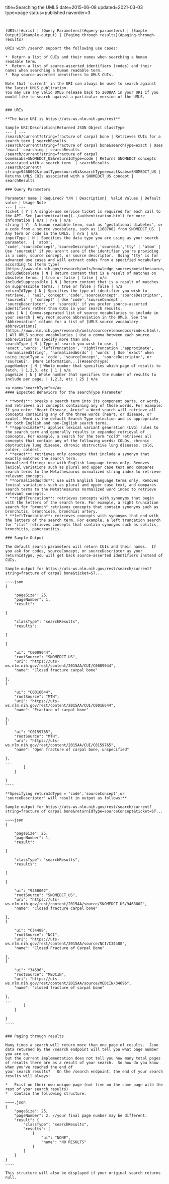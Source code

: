 title=Searching the UMLS
date=2015-06-08
updated=2021-03-03
type=page
status=published
navorder=3
~~~~~~


[URIs](#uris) | [Query Parameters](#query-parameters) | [Sample Output](#sample-output) | [Paging through results](#paging-through-results)

URIs with /search support the following use cases:

*  Return a list of CUIs and their names when searching a human readable term.
*  Return a list of source-asserted identifiers (codes) and their names when searching a human readable term.
*  Map source-asserted identifiers to UMLS CUIs.

Note that 'current' in the URI can always be used to search against the latest UMLS publication.
You may use any valid UMLS release back to 2008AA in your URI if you would like to search against a particular version of the UMLS.


### URIs

**The base URI is https://uts-ws.nlm.nih.gov/rest**

Sample URI|Description|Returned JSON Object classType
--- | ---
/search/current?string=fracture of carpal bone | Retrieves CUIs for a search term | searchResults
/search/current?string=fracture of carpal bone&searchType=exact | Uses 'exact' searching | searchResults
/search/current?string=fracture of carpal bone&sabs=SNOMEDCT_US&returnIdType=code | Returns SNOMEDCT concepts associated with a search term  | searchResults
/search/current?string=9468002&inputType=sourceUi&searchType=exact&sabs=SNOMEDCT_US | Returns UMLS CUIs associated with a SNOMEDCT_US concept | searchResults

### Query Parameters

Parameter name | Required? Y/N | Description|  Valid Values | Default value | Usage Note
--- | ---
ticket | Y | A single-use service ticket is required for each call to the API. See [authentication](../authentication.html) for more information | n/a | n/a | n/a
string | Y|  A human readable term, such as 'gestational diabetes', or a code from a source vocabulary, such as 11687002 from SNOMEDCT_US. | Any term or code in the UMLS. | n/a | n/a
inputType | N | Specifies the data type you are using as your search parameter.  | 'atom', 'code','sourceConcept','sourceDescriptor','sourceUi','tty' | 'atom' | Use 'sourceUi' if you aren't sure if the identifier you're providing is a code, source concept, or source descriptor.  Using 'tty' is for advanced use cases and will extract codes from a specified vocabulary according to [term type](https://www.nlm.nih.gov/research/umls/knowledge_sources/metathesaurus/release/precedence_suppressibility.html).
includeObsolete | N | Return content that is a result of matches on obsolete terms. | true or false | false | n/a
includeSuppressible | N | Return content that is a result of matches on suppressible terms. | true or false | false | n/a
returnIdType | N | Specifies the type of identifier you wish to retrieve. | 'aui','concept','code','sourceConcept','sourceDescriptor', 'sourceUi' | 'concept' | Use 'code','sourceConcept', 'sourceDescriptor', or 'sourceUi' if you prefer source-asserted identifiers rather than CUIs in your search results.
sabs | N | Comma-separated list of source vocabularies to include in your search | Any root source abbreviation in the UMLS. See the 'Abbreviation' column for a list of [UMLS source vocabulary abbreviations](https://www.nlm.nih.gov/research/umls/sourcereleasedocs/index.html).  | All UMLS source vocabularies | Use a comma between each source abbreviation to specify more than one.
searchType | N | Type of search you wish to use. | 'exact','words','leftTruncation', 'rightTruncation','approximate', 'normalizedString', 'normalizedWords' | 'words' | Use 'exact' when using inputType = 'code', 'sourceConcept', 'sourceDescriptor', or 'sourceUi'. [More information...](#searchType)
pageNumber | N | Whole number that specifies which page of results to fetch. | 1,2,3, etc | 1 | n/a
pageSize | N | Whole number that specifies the number of results to include per page. | 1,2,3, etc | 25 | n/a

<a name="searchType"></a>
#### Expected Behaviors for the searchType Parameter

* **words**: breaks a search term into its component parts, or words, and retrieves all concepts containing any of those words. For example: If you enter "Heart Disease, Acute" a Word search will retrieve all concepts containing any of the three words (heart, or disease, or acute). Word is the default Search Type selection and is appropriate for both English and non-English search terms.
* **approximate**: applies lexical variant generation (LVG) rules to the search term and generally results in expanded retrieval of concepts. For example, a search for the term "cold" retrieves all concepts that contain any of the following words: COLDs, chronic obstructive lung disease, chronic obstructive lung diseases, cold, colder, coldest.
* **exact**: retrieves only concepts that include a synonym that exactly matches the search term.
Normalized String: use with English language terms only. Removes lexical variations such as plural and upper case text and compares search terms to the Metathesaurus normalized string index to retrieve relevant concepts.
* **normalizedWords**: use with English language terms only. Removes lexical variations such as plural and upper case text, and compares search terms to the Metathesaurus normalized word index to retrieve relevant concepts.
* **rightTruncation**: retrieves concepts with synonyms that begin with the letters of the search term. For example, a right truncation search for "bronch" retrieves concepts that contain synonyms such as bronchitis, bronchiole, bronchial artery.
* **leftTruncation**: retrieves concepts with synonyms that end with the letters of the search term. For example, a left truncation search for "itis" retrieves concepts that contain synonyms such as colitis, bronchitis, pancreatitis.

### Sample Output

The default search parameters will return CUIs and their names.  If you ask for codes, sourceConcept, or sourceDescriptor as your returnIdType, you will get back source-asserted identifiers instead of CUIs.

Sample output for https://uts-ws.nlm.nih.gov/rest/search/current?string=fracture of carpal bone&ticket=ST...

~~~~json
{

    "pageSize": 25,
    "pageNumber": 1,
    "result": 

{

    "classType": "searchResults",
    "results": 

[

{

    "ui": "C0009044",
    "rootSource": "SNOMEDCT_US",
    "uri": "https://uts-ws.nlm.nih.gov/rest/content/2015AA/CUI/C0009044",
    "name": "Closed fracture carpal bone"

},
{

    "ui": "C0016644",
    "rootSource": "MTH",
    "uri": "https://uts-ws.nlm.nih.gov/rest/content/2015AA/CUI/C0016644",
    "name": "Fracture of carpal bone"

},
{

    "ui": "C0159765",
    "rootSource": "MTH",
    "uri": "https://uts-ws.nlm.nih.gov/rest/content/2015AA/CUI/C0159765",
    "name": "Open fracture of carpal bone, unspecified"

},
...
        ]
    }

}
~~~~

**Specifying returnIdType = 'code','sourceConcept',or 'sourceDescriptor' will result in output as follows:**

Sample output for https://uts-ws.nlm.nih.gov/rest/search/current?string=fracture of carpal bone&returnIdType=sourceConcept&ticket=ST...

~~~~json
{

    "pageSize": 25,
    "pageNumber": 1,
    "result": 

{

    "classType": "searchResults",
    "results": 

[

{

    "ui": "9468002",
    "rootSource": "SNOMEDCT_US",
    "uri": "https://uts-ws.nlm.nih.gov/rest/content/2015AA/source/SNOMEDCT_US/9468002",
    "name": "Closed fracture carpal bone"

},
{

    "ui": "C34488",
    "rootSource": "NCI",
    "uri": "https://uts-ws.nlm.nih.gov/rest/content/2015AA/source/NCI/C34488",
    "name": "Closed Fracture of Carpal Bone"

},
{

    "ui": "34696",
    "rootSource": "MEDCIN",
    "uri": "https://uts-ws.nlm.nih.gov/rest/content/2015AA/source/MEDCIN/34696",
    "name": "closed fracture of carpal bone"

},
...
        ]
    }

}
~~~~


### Paging through results

Many times a search will return more than one page of results.  Json data returned by the /search endpoint will tell you what page number you are on,
but the current implementation does not tell you how many total pages of results there are as a result of your search.  So how do you know when you've reached the end of
your search results?   On the /search endpoint, the end of your search results will always:

*   Exist on their own unique page (not live on the same page with the rest of your search results)
*   Contain the following structure:

~~~~.json
{
    "pageSize": 25, 
    "pageNumber": 2, //your final page number may be different.  
    "result": {
        "classType": "searchResults", 
        "results": [
            {
                "ui": "NONE", 
                "name": "NO RESULTS"
            }
        ]
    }
}
~~~~

This structure will also be displayed if your original search returns null.